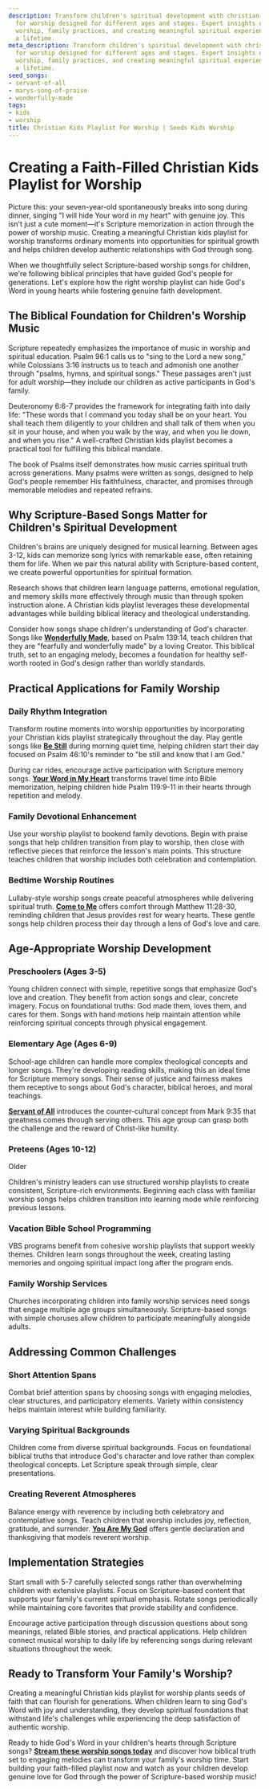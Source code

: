 ```yaml
---
description: Transform children's spiritual development with christian kids playlist
  for worship designed for different ages and stages. Expert insights on reverent
  worship, family practices, and creating meaningful spiritual experiences that last
  a lifetime.
meta_description: Transform children's spiritual development with christian kids playlist
  for worship designed for different ages and stages. Expert insights on reverent
  worship, family practices, and creating meaningful spiritual experiences that last
  a lifetime.
seed_songs:
- servant-of-all
- marys-song-of-praise
- wonderfully-made
tags:
- kids
- worship
title: Christian Kids Playlist For Worship | Seeds Kids Worship
---
```

# Creating a Faith-Filled Christian Kids Playlist for Worship

Picture this: your seven-year-old spontaneously breaks into song during dinner, singing "I will hide Your word in my heart" with genuine joy. This isn't just a cute moment—it's Scripture memorization in action through the power of worship music. Creating a meaningful Christian kids playlist for worship transforms ordinary moments into opportunities for spiritual growth and helps children develop authentic relationships with God through song.

When we thoughtfully select Scripture-based worship songs for children, we're following biblical principles that have guided God's people for generations. Let's explore how the right worship playlist can hide God's Word in young hearts while fostering genuine faith development.

## The Biblical Foundation for Children's Worship Music

Scripture repeatedly emphasizes the importance of music in worship and spiritual education. Psalm 96:1 calls us to "sing to the Lord a new song," while Colossians 3:16 instructs us to teach and admonish one another through "psalms, hymns, and spiritual songs." These passages aren't just for adult worship—they include our children as active participants in God's family.

Deuteronomy 6:6-7 provides the framework for integrating faith into daily life: "These words that I command you today shall be on your heart. You shall teach them diligently to your children and shall talk of them when you sit in your house, and when you walk by the way, and when you lie down, and when you rise." A well-crafted Christian kids playlist becomes a practical tool for fulfilling this biblical mandate.

The book of Psalms itself demonstrates how music carries spiritual truth across generations. Many psalms were written as songs, designed to help God's people remember His faithfulness, character, and promises through memorable melodies and repeated refrains.

## Why Scripture-Based Songs Matter for Children's Spiritual Development

Children's brains are uniquely designed for musical learning. Between ages 3-12, kids can memorize song lyrics with remarkable ease, often retaining them for life. When we pair this natural ability with Scripture-based content, we create powerful opportunities for spiritual formation.

Research shows that children learn language patterns, emotional regulation, and memory skills more effectively through music than through spoken instruction alone. A Christian kids playlist leverages these developmental advantages while building biblical literacy and theological understanding.

Consider how songs shape children's understanding of God's character. Songs like **[Wonderfully Made](https://seedskidsworship.com/product/wonderfully-made-psalm-13914-2/)**, based on Psalm 139:14, teach children that they are "fearfully and wonderfully made" by a loving Creator. This biblical truth, set to an engaging melody, becomes a foundation for healthy self-worth rooted in God's design rather than worldly standards.

## Practical Applications for Family Worship

### Daily Rhythm Integration

Transform routine moments into worship opportunities by incorporating your Christian kids playlist strategically throughout the day. Play gentle songs like **[Be Still](https://seedskidsworship.com/product/seeds-of-praise-vol-3/)** during morning quiet time, helping children start their day focused on Psalm 46:10's reminder to "be still and know that I am God."

During car rides, encourage active participation with Scripture memory songs. **[Your Word in My Heart](https://seedskidsworship.com/product/your-word-in-my-heart-psalm-1199-11-2/)** transforms travel time into Bible memorization, helping children hide Psalm 119:9-11 in their hearts through repetition and melody.

### Family Devotional Enhancement

Use your worship playlist to bookend family devotions. Begin with praise songs that help children transition from play to worship, then close with reflective pieces that reinforce the lesson's main points. This structure teaches children that worship includes both celebration and contemplation.

### Bedtime Worship Routines

Lullaby-style worship songs create peaceful atmospheres while delivering spiritual truth. **[Come to Me](https://seedskidsworship.com/product/when-you-lie-down-lullabies-scripture-songs/)** offers comfort through Matthew 11:28-30, reminding children that Jesus provides rest for weary hearts. These gentle songs help children process their day through a lens of God's love and care.

## Age-Appropriate Worship Development

### Preschoolers (Ages 3-5)

Young children connect with simple, repetitive songs that emphasize God's love and creation. They benefit from action songs and clear, concrete imagery. Focus on foundational truths: God made them, loves them, and cares for them. Songs with hand motions help maintain attention while reinforcing spiritual concepts through physical engagement.

### Elementary Age (Ages 6-9)

School-age children can handle more complex theological concepts and longer songs. They're developing reading skills, making this an ideal time for Scripture memory songs. Their sense of justice and fairness makes them receptive to songs about God's character, biblical heroes, and moral teachings.

**[Servant of All](https://seedskidsworship.com/product/servant-of-all-mark-935/)** introduces the counter-cultural concept from Mark 9:35 that greatness comes through serving others. This age group can grasp both the challenge and the reward of Christ-like humility.

### Preteens (Ages 10-12)

Older

Children's ministry leaders can use structured worship playlists to create consistent, Scripture-rich environments. Beginning each class with familiar worship songs helps children transition into learning mode while reinforcing previous lessons.

### Vacation Bible School Programming

VBS programs benefit from cohesive worship playlists that support weekly themes. Children learn songs throughout the week, creating lasting memories and ongoing spiritual impact long after the program ends.

### Family Worship Services

Churches incorporating children into family worship services need songs that engage multiple age groups simultaneously. Scripture-based songs with simple choruses allow children to participate meaningfully alongside adults.

## Addressing Common Challenges

### Short Attention Spans

Combat brief attention spans by choosing songs with engaging melodies, clear structures, and participatory elements. Variety within consistency helps maintain interest while building familiarity.

### Varying Spiritual Backgrounds

Children come from diverse spiritual backgrounds. Focus on foundational biblical truths that introduce God's character and love rather than complex theological concepts. Let Scripture speak through simple, clear presentations.

### Creating Reverent Atmospheres

Balance energy with reverence by including both celebratory and contemplative songs. Teach children that worship includes joy, reflection, gratitude, and surrender. **[You Are My God](https://seedskidsworship.com/product/you-are-my-god-psalm-1181-28-29/)** offers gentle declaration and thanksgiving that models reverent worship.

## Implementation Strategies

Start small with 5-7 carefully selected songs rather than overwhelming children with extensive playlists. Focus on Scripture-based content that supports your family's current spiritual emphasis. Rotate songs periodically while maintaining core favorites that provide stability and confidence.

Encourage active participation through discussion questions about song meanings, related Bible stories, and practical applications. Help children connect musical worship to daily life by referencing songs during relevant situations throughout the week.

## Ready to Transform Your Family's Worship?

Creating a meaningful Christian kids playlist for worship plants seeds of faith that can flourish for generations. When children learn to sing God's Word with joy and understanding, they develop spiritual foundations that withstand life's challenges while experiencing the deep satisfaction of authentic worship.

Ready to hide God's Word in your children's hearts through Scripture songs? **[Stream these worship songs today](https://seedskidsworship.com/)** and discover how biblical truth set to engaging melodies can transform your family's worship time. Start building your faith-filled playlist now and watch as your children develop genuine love for God through the power of Scripture-based worship music!

<script type="application/ld+json">
{
  "@context": "https://schema.org",
  "@type": "Article",
  "headline": "Christian Kids Playlist For Worship",
  "author": {
    "@type": "Organization",
    "name": "Seeds Kids Worship"
  },
  "publisher": {
    "@type": "Organization",
    "name": "Seeds Kids Worship",
    "logo": {
      "@type": "ImageObject",
      "url": "https://seedskidsworship.com/logo.png"
    }
  },
  "datePublished": "2025-09-04T09:23:38.290277",
  "dateModified": "2025-09-04T09:23:38.290302",
  "description": "Transform children's spiritual development with christian kids playlist for worship designed for different ages and stages. Expert insights on reverent worship,",
  "mainEntityOfPage": {
    "@type": "WebPage",
    "@id": "https://seedskidsworship.com/activities/christian-kids-playlist-for-worship/"
  }
}
</script>

<script type="application/ld+json">
{
  "@context": "https://schema.org",
  "@type": "Product",
  "name": "Servant of All",
  "description": "A song about serving others and being great through humility",
  "url": "https://seedskidsworship.com/product/servant-of-all-mark-935/",
  "brand": {
    "@type": "Brand",
    "name": "Seeds Kids Worship"
  },
  "category": "Children's Christian Music",
  "album": "The Power of Encouragement"
}
</script>

<script type="application/ld+json">
{
  "@context": "https://schema.org",
  "@type": "Product",
  "name": "Mary's Song Of Praise",
  "description": "Christmas song featuring Mary's Magnificat of praise from Luke 1:46-50",
  "url": "https://seedskidsworship.com/product/marys-song-of-praise-luke-146-50/",
  "brand": {
    "@type": "Brand",
    "name": "Seeds Kids Worship"
  },
  "category": "Children's Christian Music",
  "album": "Seeds of Christmas EP"
}
</script>

<script type="application/ld+json">
{
  "@context": "https://schema.org",
  "@type": "Product",
  "name": "Wonderfully Made",
  "description": "A song affirming children that they are fearfully and wonderfully
